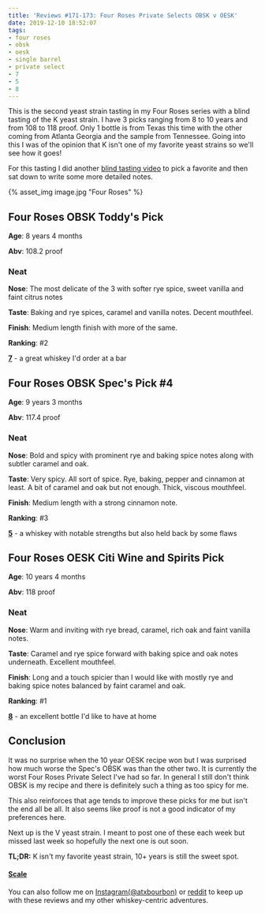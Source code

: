 ```yaml
---
title: 'Reviews #171-173: Four Roses Private Selects OBSK v OESK'
date: 2019-12-10 18:52:07
tags:
- four roses
- obsk
- oesk
- single barrel
- private select
- 7
- 5
- 8
---
```


This is the second yeast strain tasting in my Four Roses series with a blind tasting of the K yeast strain. I have 3 picks ranging from 8 to 10 years and from 108 to 118 proof. Only 1 bottle is from Texas this time with the other coming from Atlanta Georgia and the sample from Tennessee. Going into this I was of the opinion that K isn't one of my favorite yeast strains so we'll see how it goes!

For this tasting I did another [blind tasting video](https://www.instagram.com/tv/B56TR7_ndu9/?utm_source=ig_web_copy_link) to pick a favorite and then sat down to write some more detailed notes.

{% asset_img image.jpg "Four Roses" %}

## Four Roses OBSK Toddy's Pick
**Age**: 8 years 4 months

**Abv**: 108.2 proof

### Neat
**Nose**: The most delicate of the 3 with softer rye spice, sweet vanilla and faint citrus notes

**Taste**: Baking and rye spices, caramel and vanilla notes. Decent mouthfeel.

**Finish**: Medium length finish with more of the same.

**Ranking**: #2

[**7**](https://atxbourbon.com/tags/7/) - a great whiskey I'd order at a bar

## Four Roses OBSK Spec's Pick #4
**Age**: 9 years 3 months

**Abv**: 117.4 proof

### Neat
**Nose**: Bold and spicy with prominent rye and baking spice notes along with subtler caramel and oak.

**Taste**: Very spicy. All sort of spice. Rye, baking, pepper and cinnamon at least. A bit of caramel and oak but not enough. Thick, viscous mouthfeel.

**Finish**: Medium length with a strong cinnamon note. 

**Ranking**: #3

[**5**](https://atxbourbon.com/tags/5/) - a whiskey with notable strengths but also held back by some flaws

## Four Roses OESK Citi Wine and Spirits Pick
**Age**: 10 years 4 months

**Abv**: 118 proof

### Neat
**Nose**: Warm and inviting with rye bread, caramel, rich oak and faint vanilla notes.
 
**Taste**: Caramel and rye spice forward with baking spice and oak notes underneath. Excellent mouthfeel.

**Finish**: Long and a touch spicier than I would like with mostly rye and baking spice notes balanced by faint caramel and oak.

**Ranking**: #1

[**8**](https://atxbourbon.com/tags/8/) - an excellent bottle I'd like to have at home

## Conclusion

It was no surprise when the 10 year OESK recipe won but I was surprised how much worse the Spec's OBSK was than the other two. It is currently the worst Four Roses Private Select I've had so far. In general I still don't think OBSK is my recipe and there is definitely such a thing as too spicy for me.

This also reinforces that age tends to improve these picks for me but isn't the end all be all. It also seems like proof is not a good indicator of my preferences here.

Next up is the V yeast strain. I meant to post one of these each week but missed last week so hopefully the next one is out soon.

**TL;DR:** K isn't my favorite yeast strain, 10+ years is still the sweet spot.


#### [Scale](http://atxbourbon.com/Scale/)

You can also follow me on [Instagram(@atxbourbon)](https://www.instagram.com/atxbourbon/) or [reddit](https://www.reddit.com/r/atxbourbon/) to keep up with these reviews and my other whiskey-centric adventures.

